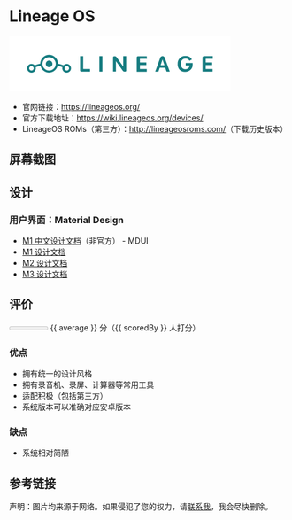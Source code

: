 # Lineage OS

![LOGO](./images/logo/lineage.svg)

* 官网链接：<https://lineageos.org/>
* 官方下载地址：<https://wiki.lineageos.org/devices/>
* LineageOS ROMs（第三方）：<http://lineageosroms.com/>（下载历史版本）

## 屏幕截图

## 设计

### 用户界面：Material Design

* [M1 中文设计文档](https://www.mdui.org/design/)（非官方） - MDUI
* [M1 设计文档](https://m1.material.io/)
* [M2 设计文档](https://m2.material.io/)
* [M3 设计文档](https://m3.material.io/)

## 评价

<meter id="fuel" min="0" max="50" low="25" high="40" optimum="45" :value="average*10"></meter>
{{ average }} 分（{{ scoredBy }} 人打分）

### 优点

* 拥有统一的设计风格
* 拥有录音机、录屏、计算器等常用工具
* 适配积极（包括第三方）
* 系统版本可以准确对应安卓版本

### 缺点

* 系统相对简陋

## 参考链接

声明：图片均来源于网络。如果侵犯了您的权力，请[联系我](mailto:jesse205@qq.com)，我会尽快删除。

<script setup>
import { h, ref } from 'vue'

const scoreList = [
    {
        name: "jesse205",
        score: 4.5
    },
]
let allScore = 0

for (let item of scoreList){
    allScore += item.score
}

const average = allScore/scoreList.length
const scoredBy = scoreList.length

</script>

